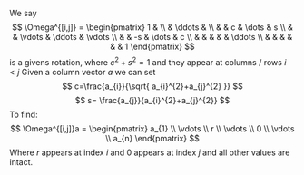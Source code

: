 We say
$$
\Omega^{[i,j]} = \begin{pmatrix}
1 &  \\
 & \ddots &  \\
 &  & c & \dots  & s \\
 &  & \vdots & \ddots & \vdots \\
 &  & -s & \dots & c \\
 &  &  &  &  & \ddots \\
 &  &  &  &  &  & 1
\end{pmatrix}
$$
is a givens rotation, where $c^{2}+s^{2}=1$ and they appear at columns / rows $i<j$
Given a column vector $a$ we can set
$$
c=\frac{a_{i}}{\sqrt{ a_{i}^{2}+a_{j}^{2} }}
$$
$$
s= \frac{a_{j}}{a_{i}^{2}+a_{j}^{2}}
$$
To find:
$$
\Omega^{[i,j]}a = \begin{pmatrix}
a_{1} \\
\vdots \\
r \\
\vdots \\
0 \\
\vdots \\
a_{n}
\end{pmatrix}
$$
Where $r$ appears at index $i$ and $0$ appears at index $j$ and all other values are intact. 